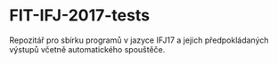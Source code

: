 # FIT-IFJ-2017-tests
Repozitář pro sbírku programů v jazyce IFJ17 a jejich předpokládaných výstupů včetně automatického spouštěče.
